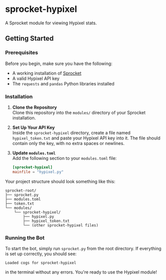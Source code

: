 # sprocket-hypixel

A Sprocket module for viewing Hypixel stats.

## Getting Started

### Prerequisites

Before you begin, make sure you have the following:

- A working installation of [Sprocket](https://github.com/SamOutabrae/Sprocket)
- A valid Hypixel API key
- The `requests` and `pandas` Python libraries installed

### Installation

1. **Clone the Repository**  
   Clone this repository into the `modules/` directory of your Sprocket installation.

2. **Set Up Your API Key**  
   Inside the `sprocket-hypixel` directory, create a file named `hypixel_token.txt` and paste your Hypixel API key into it. The file should contain only the key, with no extra spaces or newlines.

3. **Update `modules.toml`**  
   Add the following section to your `modules.toml` file:

   ```toml
   [sprocket-hypixel]
   mainfile = "hypixel.py"
   ```


Your project structure should look something like this:

```
sprocket-root/
├── sprocket.py
├── modules.toml
├── token.txt
└── modules/
    └── sprocket-hypixel/
        ├── hypixel.py
        ├── hypixel_token.txt
        └── (other sprocket-hypixel files)
```

### Running the Bot

To start the bot, simply run `sprocket.py` from the root directory. If everything is set up correctly, you should see:

```
Loaded cogs for sprocket-hypixel
```

in the terminal without any errors. You're ready to use the Hypixel module!